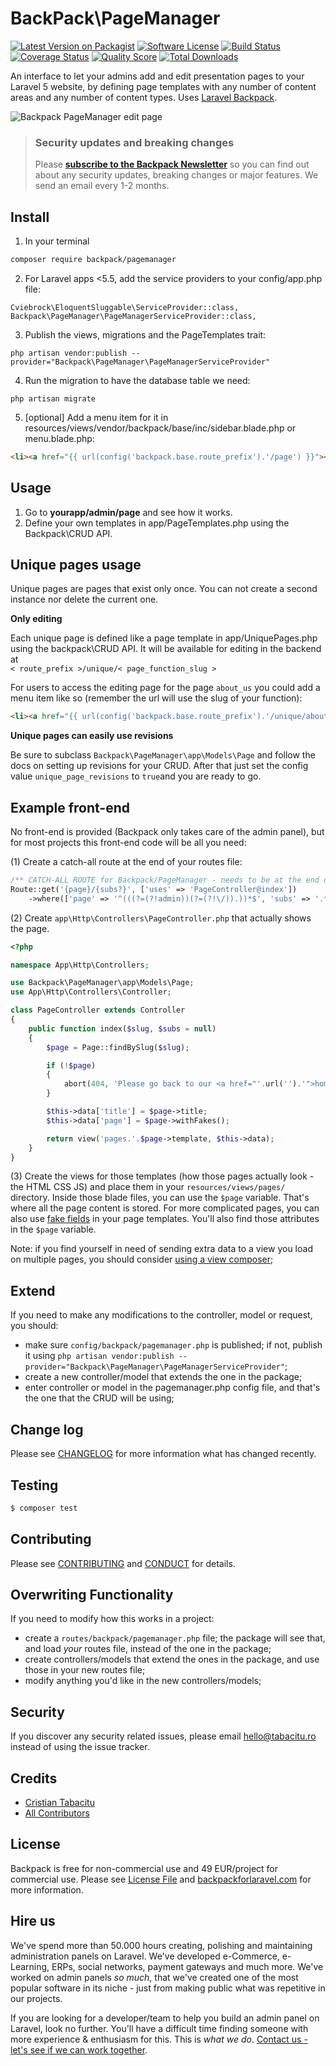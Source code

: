 # BackPack\PageManager

[![Latest Version on Packagist][ico-version]][link-packagist]
[![Software License][ico-license]](LICENSE.md)
[![Build Status][ico-travis]][link-travis]
[![Coverage Status][ico-scrutinizer]][link-scrutinizer]
[![Quality Score][ico-code-quality]][link-code-quality]
[![Total Downloads][ico-downloads]][link-downloads]

An interface to let your admins add and edit presentation pages to your Laravel 5 website, by defining page templates with any number of content areas and any number of content types. Uses [Laravel Backpack](https://github.com/laravel-backpack).

![Backpack PageManager edit page](https://backpackforlaravel.com/uploads/screenshots/page_edit.png "PageManager edit page")


> ### Security updates and breaking changes
> Please **[subscribe to the Backpack Newsletter](http://backpackforlaravel.com/newsletter)** so you can find out about any security updates, breaking changes or major features. We send an email every 1-2 months.


## Install

1) In your terminal

``` bash
composer require backpack/pagemanager
```

2) For Laravel apps <5.5, add the service providers to your config/app.php file:

```
Cviebrock\EloquentSluggable\ServiceProvider::class, 
Backpack\PageManager\PageManagerServiceProvider::class,
```

3) Publish the views, migrations and the PageTemplates trait:

```
php artisan vendor:publish --provider="Backpack\PageManager\PageManagerServiceProvider"
```

4) Run the migration to have the database table we need:

```
php artisan migrate
```

5) [optional] Add a menu item for it in resources/views/vendor/backpack/base/inc/sidebar.blade.php or menu.blade.php:

```html
<li><a href="{{ url(config('backpack.base.route_prefix').'/page') }}"><i class="fa fa-file-o"></i> <span>Pages</span></a></li>
```


## Usage

1. Go to **yourapp/admin/page** and see how it works.
2. Define your own templates in app/PageTemplates.php using the Backpack\CRUD API.

## Unique pages usage

Unique pages are pages that exist only once. You can not create a second instance nor delete the current one.
 
**Only editing**

Each unique page is defined like a page template in app/UniquePages.php using the backpack\CRUD API.
It will be available for editing in the backend at  
`< route_prefix >/unique/< page_function_slug >`

For users to access the editing page for the page `about_us` you could add a menu item like so
(remember the url will use the slug of your function):

```html
<li><a href="{{ url(config('backpack.base.route_prefix').'/unique/about-us') }}"><i class="fa fa-file-o"></i> <span>Pages</span></a></li>
```

**Unique pages can easily use revisions**

Be sure to subclass `Backpack\PageManager\app\Models\Page` and follow the docs on setting up revisions for your CRUD.
After that just set the config value `unique_page_revisions` to `true`and you are ready to go.

## Example front-end

No front-end is provided (Backpack only takes care of the admin panel), but for most projects this front-end code will be all you need:

(1) Create a catch-all route at the end of your routes file:
```php
/** CATCH-ALL ROUTE for Backpack/PageManager - needs to be at the end of your routes.php file  **/
Route::get('{page}/{subs?}', ['uses' => 'PageController@index'])
    ->where(['page' => '^(((?=(?!admin))(?=(?!\/)).))*$', 'subs' => '.*']);
```

(2) Create ```app\Http\Controllers\PageController.php``` that actually shows the page.
```php
<?php

namespace App\Http\Controllers;

use Backpack\PageManager\app\Models\Page;
use App\Http\Controllers\Controller;

class PageController extends Controller
{
    public function index($slug, $subs = null)
    {
        $page = Page::findBySlug($slug);

        if (!$page)
        {
            abort(404, 'Please go back to our <a href="'.url('').'">homepage</a>.');
        }

        $this->data['title'] = $page->title;
        $this->data['page'] = $page->withFakes();

        return view('pages.'.$page->template, $this->data);
    }
}
```

(3) Create the views for those templates (how those pages actually look - the HTML CSS JS) and place them in your ```resources/views/pages/``` directory. Inside those blade files, you can use the ```$page``` variable. That's where all the page content is stored. For more complicated pages, you can also use [fake fields](https://laravel-backpack.readme.io/docs/crud#section-extras-fake-fields-stored-as-json-in-the-database-) in your page templates. You'll also find those attributes in the ```$page``` variable.

Note: if you find yourself in need of sending extra data to a view you load on multiple pages, you should consider [using a view composer](https://laravel.com/docs/5.3/views#view-composers);

## Extend

If you need to make any modifications to the controller, model or request, you should:
- make sure ```config/backpack/pagemanager.php``` is published; if not, publish it using ```php artisan vendor:publish --provider="Backpack\PageManager\PageManagerServiceProvider"```;
- create a new controller/model that extends the one in the package;
- enter controller or model in the pagemanager.php config file, and that's the one that the CRUD will be using;

## Change log

Please see [CHANGELOG](CHANGELOG.md) for more information what has changed recently.

## Testing

``` bash
$ composer test
```

## Contributing

Please see [CONTRIBUTING](CONTRIBUTING.md) and [CONDUCT](CONDUCT.md) for details.

## Overwriting Functionality

If you need to modify how this works in a project: 
- create a ```routes/backpack/pagemanager.php``` file; the package will see that, and load _your_ routes file, instead of the one in the package; 
- create controllers/models that extend the ones in the package, and use those in your new routes file;
- modify anything you'd like in the new controllers/models;

## Security

If you discover any security related issues, please email hello@tabacitu.ro instead of using the issue tracker.

## Credits

- [Cristian Tabacitu][link-author]
- [All Contributors][link-contributors]

## License

Backpack is free for non-commercial use and 49 EUR/project for commercial use. Please see [License File](LICENSE.md) and [backpackforlaravel.com](https://backpackforlaravel.com/#pricing) for more information.

## Hire us

We've spend more than 50.000 hours creating, polishing and maintaining administration panels on Laravel. We've developed e-Commerce, e-Learning, ERPs, social networks, payment gateways and much more. We've worked on admin panels _so much_, that we've created one of the most popular software in its niche - just from making public what was repetitive in our projects.

If you are looking for a developer/team to help you build an admin panel on Laravel, look no further. You'll have a difficult time finding someone with more experience & enthusiasm for this. This is _what we do_. [Contact us - let's see if we can work together](https://backpackforlaravel.com/need-freelancer-or-development-team).

[ico-version]: https://img.shields.io/packagist/v/backpack/PageManager.svg?style=flat-square
[ico-license]: https://img.shields.io/badge/license-MIT-brightgreen.svg?style=flat-square
[ico-travis]: https://img.shields.io/travis/laravel-backpack/PageManager/master.svg?style=flat-square
[ico-scrutinizer]: https://img.shields.io/scrutinizer/coverage/g/laravel-backpack/PageManager.svg?style=flat-square
[ico-code-quality]: https://img.shields.io/scrutinizer/g/laravel-backpack/PageManager.svg?style=flat-square
[ico-downloads]: https://img.shields.io/packagist/dt/backpack/pagemanager.svg?style=flat-square

[link-packagist]: https://packagist.org/packages/laravel-backpack/PageManager
[link-travis]: https://travis-ci.org/laravel-backpack/PageManager
[link-scrutinizer]: https://scrutinizer-ci.com/g/laravel-backpack/PageManager/code-structure
[link-code-quality]: https://scrutinizer-ci.com/g/laravel-backpack/PageManager
[link-downloads]: https://packagist.org/packages/backpack/pagemanager
[link-author]: https://github.com/tabacitu
[link-contributors]: ../../contributors
